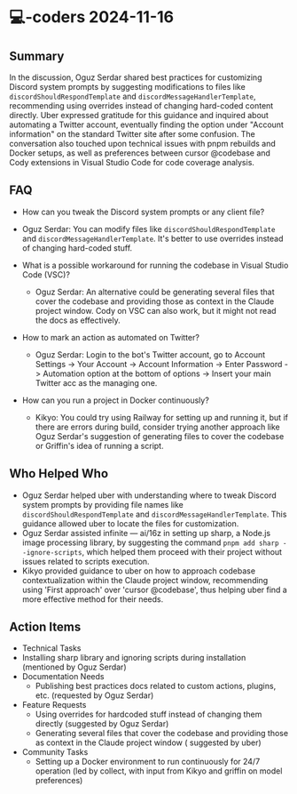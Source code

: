 # 💻-coders 2024-11-16

## Summary

In the discussion, Oguz Serdar shared best practices for customizing Discord system prompts by suggesting modifications
to files like `discordShouldRespondTemplate` and `discordMessageHandlerTemplate`, recommending using overrides instead
of changing hard-coded content directly. Uber expressed gratitude for this guidance and inquired about automating a
Twitter account, eventually finding the option under "Account information" on the standard Twitter site after some
confusion. The conversation also touched upon technical issues with pnpm rebuilds and Docker setups, as well as
preferences between cursor @codebase and Cody extensions in Visual Studio Code for code coverage analysis.

## FAQ

- How can you tweak the Discord system prompts or any client file?
- Oguz Serdar: You can modify files like `discordShouldRespondTemplate` and `discordMessageHandlerTemplate`. It's better
  to use overrides instead of changing hard-coded stuff.

- What is a possible workaround for running the codebase in Visual Studio Code (VSC)?

    - Oguz Serdar: An alternative could be generating several files that cover the codebase and providing those as
      context in the Claude project window. Cody on VSC can also work, but it might not read the docs as effectively.

- How to mark an action as automated on Twitter?

    - Oguz Serdar: Login to the bot's Twitter account, go to Account Settings -> Your Account -> Account Information ->
      Enter Password -> Automation option at the bottom of options -> Insert your main Twitter acc as the managing one.

- How can you run a project in Docker continuously?
    - Kikyo: You could try using Railway for setting up and running it, but if there are errors during build, consider
      trying another approach like Oguz Serdar's suggestion of generating files to cover the codebase or Griffin's idea
      of running a script.

## Who Helped Who

- Oguz Serdar helped uber with understanding where to tweak Discord system prompts by providing file names like
  `discordShouldRespondTemplate` and `discordMessageHandlerTemplate`. This guidance allowed uber to locate the files for
  customization.
- Oguz Serdar assisted infinite — ai/16z in setting up sharp, a Node.js image processing library, by suggesting the command `pnpm add sharp --ignore-scripts`, which helped them proceed with their project without issues related to scripts execution.
- Kikyo provided guidance to uber on how to approach codebase contextualization within the Claude project window, recommending using 'First approach' over 'cursor @codebase', thus helping uber find a more effective method for their needs.

## Action Items

- Technical Tasks
- Installing sharp library and ignoring scripts during installation (mentioned by Oguz Serdar)
- Documentation Needs
    - Publishing best practices docs related to custom actions, plugins, etc. (requested by Oguz Serdar)
- Feature Requests
    - Using overrides for hardcoded stuff instead of changing them directly (suggested by Oguz Serdar)
    - Generating several files that cover the codebase and providing those as context in the Claude project window (
      suggested by uber)
- Community Tasks
    - Setting up a Docker environment to run continuously for 24/7 operation (led by collect, with input from Kikyo and
      griffin on model preferences)
